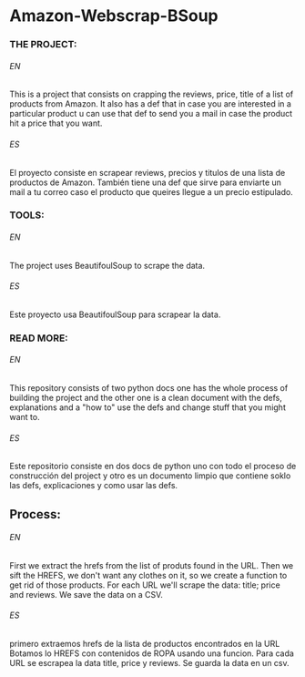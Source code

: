 # Amazon-Webscrap-BSoup

### THE PROJECT:
###### EN
This is a project that consists on crapping the reviews, price, title of a list of products from Amazon.
It also has a def that in case you are interested in a particular product u can use that def to send you a mail in case the product hit a price that you want.

###### ES
El proyecto consiste en scrapear reviews, precios y titulos de una lista de productos de Amazon.
También  tiene una def que sirve para enviarte un mail a tu correo caso el producto que queires llegue a un precio estipulado.

### TOOLS:
###### EN
The project uses BeautifoulSoup to scrape the data.

###### ES
Este proyecto usa BeautifoulSoup para scrapear la data.

### READ MORE:
###### EN
This repository consists of two python docs one has the whole process of building the project and the other one is a clean document with the defs, explanations and a "how to" use the defs and change stuff that you might want to.

###### ES
Este repositorio consiste en dos docs de python uno con todo el proceso de construcción del project y otro es un documento limpio que contiene soklo las defs, explicaciones y como usar las defs.

## Process:
###### EN
First we extract the hrefs from the list of produts found in the URL.
Then we sift the HREFS, we don't want any clothes on it, so we create a function to get rid of those products.
For each URL we'll scrape the data: title; price and reviews.
We save the data on a CSV.

###### ES
primero extraemos hrefs de la lista de productos encontrados en la URL
Botamos lo  HREFS con contenidos de ROPA usando una funcion.
Para cada URL se escrapea la data title, price y reviews.
Se guarda la data en un csv.
